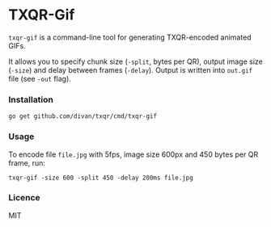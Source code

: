 # TXQR-Gif

`txqr-gif` is a command-line tool for generating TXQR-encoded animated GIFs.

It allows you to specify chunk size (`-split`, bytes per QR), output image size (`-size`) and delay between frames (`-delay`). Output is written into `out.gif` file (see `-out` flag).

### Installation

```
go get github.com/divan/txqr/cmd/txqr-gif

```

### Usage
To encode file `file.jpg` with 5fps, image size 600px and 450 bytes per QR frame, run:

```
txqr-gif -size 600 -split 450 -delay 200ms file.jpg
```


### Licence

MIT
